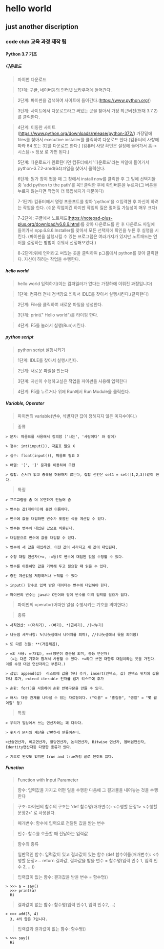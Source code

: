 # hello world
## just another discription


### code club 교육 과정 제작 팀
#### Python 3.7 기초
##### 다운로드

> 파이썬 다운로드

  > 1단계: 구글, 네이버등의 인터넷 브라우저에 들어간다.
  
  > 2단계: 파이썬을 검색하여 사이트에 들어간다.(https://www.python.org/)
  
  > 3단계: 사이트에서 다운로드라고 써있는 곳을 찾아서 가장 최근버전(현재 3.7.2)를 클릭한다.
  
  > 4단계: 이동한 사이트(https://www.python.org/downloads/release/python-372/) 가장밑에 files를 찾아서 executive installer를 클릭하여 다운로드           한다.(컴퓨터의 사향에 따라 64 또는 32를 다운로드 한다.) (컴퓨터 사양 확인은 설정에 들어가서 홈->시스템-> 정보 로 가면 된다.)
  
  > 5단계: 다운로드가 완료된다면 컴퓨터에서 '다운로드'라는 파일에 들어가서 python-3.7.2-amd(64)파일을 찾아서 클릭한다.
  
  > 6단계: 뭔가 창이 떳을 때 그 창에서 install now를 클릭한 후 그 밑에 선택지들중 'add python to the path'를 꼭!! 클릭한 후에 확인버튼을 누르자(그 버튼을 누르지 않는다면 작업이 더 복잡해지기 때문이다)
  
  > 7-1단계: 컴퓨터에서 명령 프롬프트를 찾아 'python'을 ㅇ입력한 후 자신이 하려는 작업을 한다. (쉬운 작업이긴 하지만 작업의 질은 떨어질 가능성이 매우 크다)
  
  > 7-2단계: 구글에서 노트패드(https://notepad-plus-plus.org/download/v6.8.6.html)를 찾아 다운로드를 한 후 다운로드 파일에 들어가서 npp.6.8.6.Installer를 찾아서 모든 선택지에 확인을 누른 후 실행을 시킨다. (파이썬을 실행시킬 수 있는 프로그램은 여러가지가 있지만 노트패드는 언어를 설정하는 방법이 쉬워서 선정해보았다.)
  
  > 8-2단계:위에 언어라고 써있는 곳을 클릭하여 p그룹에서 python를 찾아 클릭한다. 자신이 하려는 작업을 수행한다. 
  
  
  
  
  
##### hello world
  > hello world 입력하기(이는 컴파일러가 없다는 가정하에 이뤄진 과정입니다)
  
   > 1단계: 컴퓨터 전체 검색창으 띄워서 IDLE를 찾아서 실행시킨다.(클릭한다)
   
   > 2단계: File을 클릭하여 새로운 파일을 생성한다. 
   
   > 3단계: print(" Hello world")를 타이핑 한다. 
   
   > 4단계: F5를 눌러서 실행(Run)시킨다.


##### python script

  > python script 실행시키기
  
   > 1단계: IDLE를 찾아서 실행시킨다.
   
   > 2단계: 새로운 파일을 만든다
   
   > 3단계: 자신이 수행하고싶은 작업을 파이썬을 사용해 입력한다
   
   > 4단계: F5를 누르거나 위에 Run에서 Run Module을 클릭한다.
   
   
##### Variable, Operator

  > 파이썬의 variable(변수, 식별자란 값이 정해지지 않은 미지수이다.)
  
   > 종류
   
    > 문자: 따움표를 사용해서 정의함 ('나는', '사람이다' 와 같이)
    
    > 정수: int(input()), 따움표 필요 X
    
    > 실수: float(input()), 따움표 필요 X
    
    > 배열: '[', ']' 문자를 이용하여 구현
    
    > 집합: 순서가 없고 중복을 허용하지 않는다, 집합 선언은 set1 = set([1,2,3])같이 한다.
    
   > 특징 
   
    > 프로그램을 좀 더 유연하게 만들어 줌 
   
    > 변수는 값(데이터)에 붙인 이름이다.
    
    > 변수에 값을 대입하면 변수가 포함된 식을 계산할 수 있다.
    
    > 변수는 변수에 대입된 값으로 치환된다.
    
    > 대입문으로 변수에 값을 대입할 수 있다.
    
    > 변수에 새 값을 대입하면, 이전 값이 사라지고 새 값이 대입된다.
    
    > 수정 대입 연산자(+=, -=등)로 변수에 대입된 값을 수정할 수 있다.
    
    > 변수를 이용하면 값을 기억해 두고 필요할 때 읽을 수 있다.
    
    > 중간 계산값을 저장하거나 누적할 수 있다
    
    > input() 함수로 입력 받은 데이터는 변수에 대입해야 한다.
    
    > 파이썬의 변수는 java나 C언어와 같이 변수를 미리 입력할 필요가 없다.
    
    
    
  > 파이썬의 operator(어떠한 알을 수행시키는 기호를 의미한다.)
  
   >종류
   
    > 사칙연산: +(더하기), -(빼기), *(곱하기), /(나누기)
    
    > 나눗셈 세부사항: %(나눗셈에서 나머지를 의미), //(나눗셈에서 몫을 의미함)
    
    > 또 다른 것들: **(거듭제곱), 
    
    > =의 사용: =(대입), ==(양변이 같음을 의미, 동등 연산자)
      (=는 다른 기호와 합쳐서 사용할 수 있다. +=라고 쓰면 더한후 대입이라는 뜻을 가진다. 이를 수정 대입 연산자라고 부른다.)
    
    > 삽입: append(값)  리스트에 값을 하나 추가, insert(인덱스, 값) 인덱스 위치에 값을 하나 추가, extend iterable 인자를 넘겨 리스트에 추가
        
    > 순환: for()을 사용하여 순환 반복구문을 만들 수 있다.
        
    > 해시: 대응 관계를 나타낼 수 있는 자료형이다. ("이름" = "홍길동", "생일" = "몇 월 며칠" 등)

   > 특징
   
    > 우리가 일상에서 쓰는 연산자와는 꽤 다라다.
    
    > 숫자가 문자의 계산을 간편하게 만들어준다.
    
    >산술연산자, 비교연산자, 할당연산자, 논리연산자, Bitwise 연산자, 멤버쉽연산자, Identity연산자등 다양한 종류가 있다.
    
    > 기호로 된것도 있지만 true and true처럼 글로 된것도 많다.
    
    
    
##### Function

  > Function with Input Parameter
  
   > 함수:  입력값을 가지고 어떤 일을 수행한 다음에 그 결과물을 내어놓는 것을 수행한다
   
   > 구조: 파이썬의 함수의 구조는 'def 함수명(매개변수): <수행할 문장1> <수행할 문장2>' 로 사용된다.
   
   > 매개변수: 함수에 입력으로 전달된 값을 받는 변수
   
   > 인수: 함수를 호출할 때 전달하는 입력값
   
  > 함수의 종류
  
   > 일반적인 함수: 입력값이 있고 결과값이 있는 함수
     (def 함수이름(매개변수): <수행할 문장>... return 결과값, 결과값을 받을 변수 = 함수명(입력 인수 1, 입력 인수 2, ...))
   
   > 입력값이 없는 함수: 결과값을 받을 변수 = 함수명() 
    
    > >>> a = say()
      >>> print(a)
      Hi
   
   > 결과값이 없는 함수: 함수명(입력 인수1, 입력 인수2, ...)
   
    > >>> add(3, 4)
      3, 4의 합은 7입니다.
   
   > 입력값과 결과값이 없는 함수: 함수명()
   
    > >>> say()
      Hi
   
   

    
